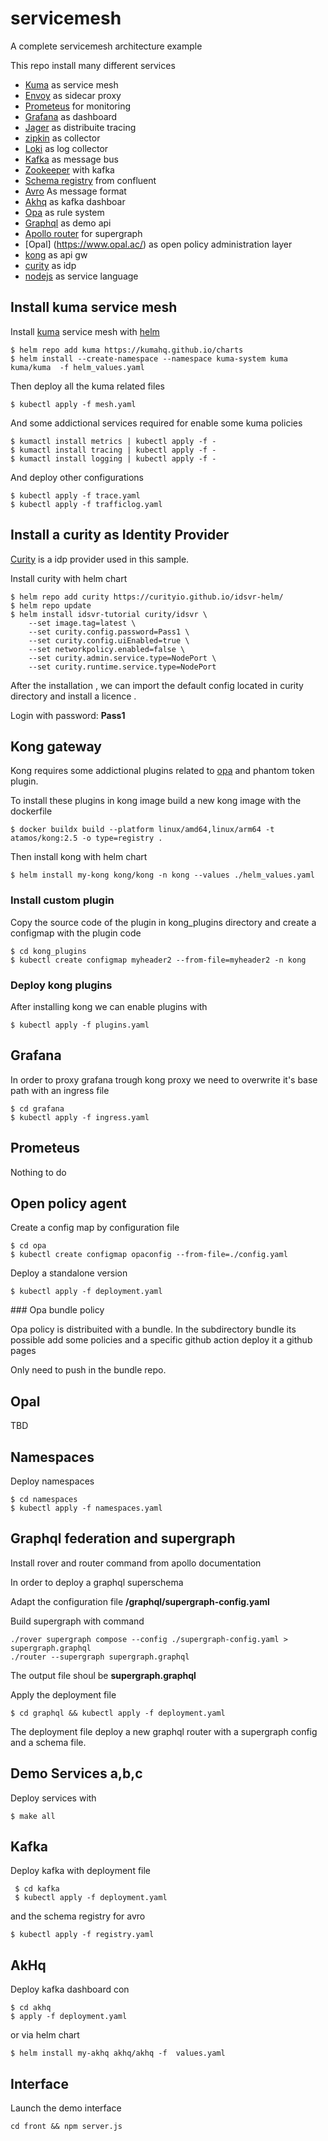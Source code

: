 # servicemesh
A complete servicemesh architecture example


This repo install many different services 

- [Kuma](https://kuma.io/) as service mesh
- [Envoy](https://www.envoyproxy.io/) as sidecar proxy 
- [Prometeus](https://prometheus.io/) for monitoring 
- [Grafana](https://grafana.com/) as dashboard
- [Jager](https://www.jaegertracing.io/) as distribuite tracing 
- [zipkin](https://zipkin.io/pages/architecture.html) as collector
- [Loki](https://grafana.com/docs/loki/latest) as log collector
- [Kafka](https://kafka.apache.org) as message bus
- [Zookeeper](https://zookeeper.apache.org/) with kafka
- [Schema registry](https://docs.confluent.io/platform/current/schema-registry/index.html) from confluent 
- [Avro](https://avro.apache.org/docs/1.2.0/) As message format
- [Akhq](https://akhq.io/) as kafka dashboar
- [Opa](https://www.openpolicyagent.org/) as rule system
- [Graphql](https://graphql.org/) as demo api
- [Apollo router](https://www.apollographql.com/docs/router/) for supergraph
- [Opal] (https://www.opal.ac/) as open policy administration layer
- [kong](https://konghq.com/install#kong-community) as api gw 
- [curity](https://curity.io/) as idp 
- [nodejs](https://nodejs.org/en/) as service language
 
## Install kuma service mesh 

Install [kuma](http://kuma.io) service mesh with [helm](https://helm.sh/) 

```shell
$ helm repo add kuma https://kumahq.github.io/charts
$ helm install --create-namespace --namespace kuma-system kuma kuma/kuma  -f helm_values.yaml
```

Then deploy all the kuma related files 

```
$ kubectl apply -f mesh.yaml
```

And some addictional services required for enable some kuma policies
```
$ kumactl install metrics | kubectl apply -f -
$ kumactl install tracing | kubectl apply -f - 
$ kumactl install logging | kubectl apply -f -
```

And deploy other configurations
```
$ kubectl apply -f trace.yaml
$ kubectl apply -f trafficlog.yaml
```




## Install a curity as Identity Provider

[Curity](https://curity.io/) is a idp provider used in this sample. 

Install curity with helm chart

```
$ helm repo add curity https://curityio.github.io/idsvr-helm/
$ helm repo update
$ helm install idsvr-tutorial curity/idsvr \
    --set image.tag=latest \
    --set curity.config.password=Pass1 \
    --set curity.config.uiEnabled=true \
    --set networkpolicy.enabled=false \
    --set curity.admin.service.type=NodePort \ 
    --set curity.runtime.service.type=NodePort 
```

After the installation , we can import the default config located in curity directory and install a licence . 


Login with password: **Pass1**



## Kong gateway
Kong requires some addictional plugins related to [opa](https://www.openpolicyagent.org/) and phantom token plugin.

To install these plugins in kong image build a new kong image with the dockerfile 

```
$ docker buildx build --platform linux/amd64,linux/arm64 -t atamos/kong:2.5 -o type=registry .
```

Then install kong with helm chart
```
$ helm install my-kong kong/kong -n kong --values ./helm_values.yaml
```

### Install custom plugin 
Copy the source code of the plugin in kong_plugins directory and create a configmap with the plugin code

```
$ cd kong_plugins 
$ kubectl create configmap myheader2 --from-file=myheader2 -n kong
```

### Deploy kong plugins 

After installing kong we can enable plugins with 
```
$ kubectl apply -f plugins.yaml
```


## Grafana

In order to proxy grafana trough kong proxy we need to overwrite it's base path with an ingress file

```
$ cd grafana
$ kubectl apply -f ingress.yaml
```

## Prometeus

Nothing to do

## Open policy agent
 
Create a config map by configuration file 
```
$ cd opa
$ kubectl create configmap opaconfig --from-file=./config.yaml
```

Deploy a standalone version 

```
$ kubectl apply -f deployment.yaml
```

### Opa bundle policy

Opa policy is distribuited with a bundle. 
In the subdirectory bundle its possible add some policies and a specific github action deploy it a github pages

Only need to push in the bundle repo.

## Opal 
TBD

## Namespaces

Deploy namespaces  

```
$ cd namespaces
$ kubectl apply -f namespaces.yaml
```

## Graphql federation and supergraph

Install rover and router command from apollo documentation


In order to deploy a graphql superschema 

Adapt the configuration file **/graphql/supergraph-config.yaml**

Build supergraph with command 

```
./rover supergraph compose --config ./supergraph-config.yaml > supergraph.graphql
./router --supergraph supergraph.graphql
```
The output file shoul be **supergraph.graphql**


Apply the deployment file 
```
$ cd graphql && kubectl apply -f deployment.yaml
```

The deployment file deploy a new graphql router with a supergraph config and a schema file. 


## Demo Services a,b,c

Deploy services with 

```
$ make all
```


## Kafka 

Deploy kafka with deployment file 

```
 $ cd kafka 
 $ kubectl apply -f deployment.yaml
```

and the schema registry for avro

```
$ kubectl apply -f registry.yaml
```

## AkHq

Deploy kafka dashboard con 
```
$ cd akhq
$ apply -f deployment.yaml
```

or via helm chart
```
$ helm install my-akhq akhq/akhq -f  values.yaml 
```



## Interface 

Launch the demo interface 

```
cd front && npm server.js
```